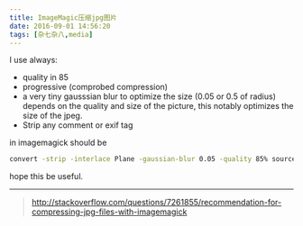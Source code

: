 ```yaml
---
title: ImageMagic压缩jpg图片
date: 2016-09-01 14:56:20
tags: [杂七杂八,media]
---
```


I use always:

- quality in 85
- progressive (comprobed compression)
- a very tiny gausssian blur to optimize the size (0.05 or 0.5 of radius) depends on the quality and size of the picture, this notably optimizes the size of the jpeg.
- Strip any comment or exif tag

in imagemagick should be
``` bash
convert -strip -interlace Plane -gaussian-blur 0.05 -quality 85% source.jpg result.jpg
```
hope this be useful.

------------
> http://stackoverflow.com/questions/7261855/recommendation-for-compressing-jpg-files-with-imagemagick
